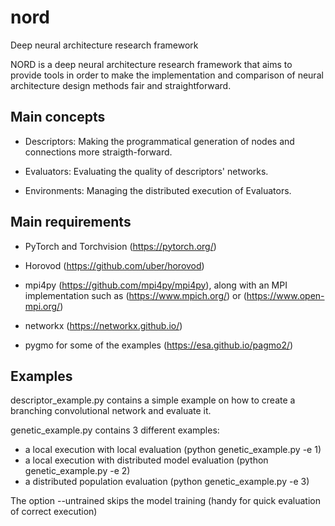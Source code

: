 # nord
Deep neural architecture research framework


NORD is a deep neural architecture research framework that aims to provide tools in order to 
make the implementation and comparison of neural architecture design methods fair and straightforward.

## Main concepts

- Descriptors: Making the programmatical generation of nodes and connections more straigth-forward.

- Evaluators: Evaluating the quality of descriptors' networks.

- Environments: Managing the distributed execution of Evaluators.

## Main requirements

- PyTorch and Torchvision (https://pytorch.org/)

- Horovod (https://github.com/uber/horovod)

- mpi4py (https://github.com/mpi4py/mpi4py), 
along with an MPI implementation such as (https://www.mpich.org/) or (https://www.open-mpi.org/)

- networkx (https://networkx.github.io/)

- pygmo for some of the examples (https://esa.github.io/pagmo2/)

## Examples

descriptor_example.py contains a simple example on how to create a branching convolutional network and evaluate it.

genetic_example.py contains 3 different examples:
  - a local execution with local evaluation (python genetic_example.py -e 1)
  - a local execution with distributed model evaluation (python genetic_example.py -e 2)
  - a distributed population evaluation (python genetic_example.py -e 3)
  
  
  The option --untrained skips the model training (handy for quick evaluation of correct execution)
